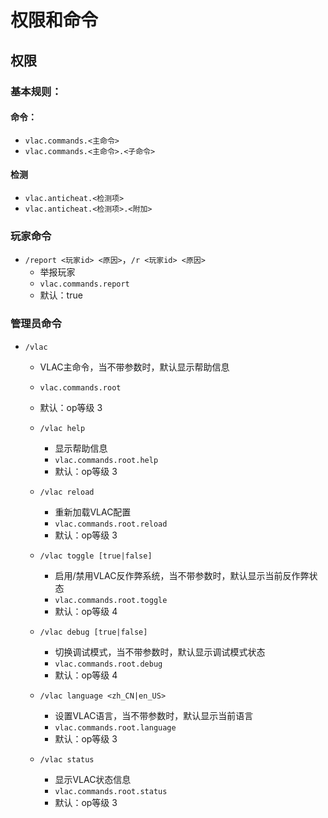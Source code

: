 # 权限和命令

## 权限

### 基本规则：

#### 命令：

- `vlac.commands.<主命令>`
- `vlac.commands.<主命令>.<子命令>`

#### 检测

- `vlac.anticheat.<检测项>`
- `vlac.anticheat.<检测项>.<附加>`

### 玩家命令

- `/report <玩家id> <原因>`，`/r <玩家id> <原因>`
  - 举报玩家 
  - `vlac.commands.report`
  - 默认：true

### 管理员命令
- `/vlac`
  - VLAC主命令，当不带参数时，默认显示帮助信息
  - `vlac.commands.root`
  - 默认：op等级 3

  - `/vlac help`
    - 显示帮助信息
    - `vlac.commands.root.help`
    - 默认：op等级 3

  - `/vlac reload`
    - 重新加载VLAC配置
    - `vlac.commands.root.reload`
    - 默认：op等级 3

  - `/vlac toggle [true|false]`
    - 启用/禁用VLAC反作弊系统，当不带参数时，默认显示当前反作弊状态
    - `vlac.commands.root.toggle`
    - 默认：op等级 4

  - `/vlac debug [true|false]`
    - 切换调试模式，当不带参数时，默认显示调试模式状态
    - `vlac.commands.root.debug`
    - 默认：op等级 4

  - `/vlac language <zh_CN|en_US>`
    - 设置VLAC语言，当不带参数时，默认显示当前语言
    - `vlac.commands.root.language`
    - 默认：op等级 3

  - `/vlac status`
    - 显示VLAC状态信息
    - `vlac.commands.root.status`
    - 默认：op等级 3